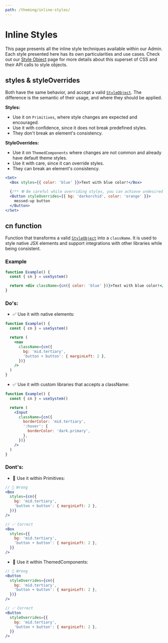 ```yaml
---
path: /theming/inline-styles/
---
```


# Inline Styles

This page presents all the inline style techniques available within our Admin. Each style presented here has its own particularities and use cases. Check out our [Style Object](/theming/style-object/) page for more details about this superset of CSS and their API calls to style objects.

## styles & styleOverrides

Both have the same behavior, and accept a valid [`StyleObject`](/theming/style-object/). The difference is the semantic of their usage, and where they should be applied.

**Styles:**

- Use it on `Primitives`, where style changes are expected and encouraged.
- Use it with confidence, since it does not break predefined styles.
- They don't break an element's consistency.

**StyleOverrides:**

- Use it on `ThemedComponents` where changes are not common and already have default theme styles.
- Use it with care, since it can override styles.
- They can break an element's consistency.

```jsx
<Set>
  <Box styles={{ color: 'blue' }}>Text with blue color!</Box>

  {/** ☢️ Be careful while overriding styles, you can achieve undesired results */}
  <Button styleOverrides={{ bg: 'darkorchid', color: 'orange' }}>
    messed-up button
  </Button>
</Set>
```

## cn function

Function that transforms a valid [`StyleObject`](/theming/style-object/) into a `className`. It is used to style native JSX elements and support integrations with other libraries while being consistent.

### Example

```jsx
function Example() {
  const { cn } = useSystem()

  return <div className={cn({ color: 'blue' })}>Text with blue color!</div>
}
```

### Do's:

- ✅ Use it with native elements:

```jsx isStatic
function Example() {
  const { cn } = useSystem()

  return (
    <nav
      className={cn({
        bg: 'mid.tertiary',
        'button + button': { marginLeft: 2 },
      })}
    />
  )
}
```

- ✅ Use it with custom libraries that accepts a className:

```jsx isStatic
function Example() {
  const { cn } = useSystem()

  return (
    <Input
      className={cn({
        borderColor: 'mid.tertiary',
        ':hover': {
          borderColor: 'dark.primary',
        },
      })}
    />
  )
}
```

### Dont's:

- 🚫 Use it within Primitives:

```jsx isStatic
// 🚫 Wrong
<Box
  styles={cn({
    bg: 'mid.tertiary',
    'button + button': { marginLeft: 2 },
  })}
/>

// ✅ Correct
<Box
  styles={{
    bg: 'mid.tertiary',
    'button + button': { marginLeft: 2 },
  }}
/>
```

- 🚫 Use it within ThemedComponents:

```jsx isStatic
// 🚫 Wrong
<Button
  styleOverrides={cn({
    bg: 'mid.tertiary',
    'button + button': { marginLeft: 2 },
  })}
/>

// ✅ Correct
<Button
  styleOverrides={{
    bg: 'mid.tertiary',
    'button + button': { marginLeft: 2 },
  }}
/>
```
